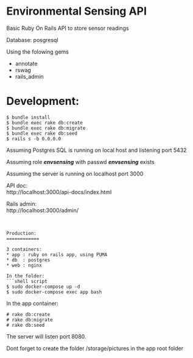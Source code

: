 # Environmental Sensing  API

Basic Ruby On Rails API to store sensor readings

Database: posgresql

Using the folowing gems
- annotate
- rswag
- rails_admin


Development:
============
``` shell script
$ bundle install
$ bundle exec rake db:create
$ bundle exec rake db:migrate
$ bundle exec rake db:seed
$ rails s -b 0.0.0.0
```

Assuming Postgres SQL is running on local host and listening port 5432

Assuming role **_envsensing_** with passwd **_envsensing_** exists
              
              
Assuming the server is running on localhost port 3000

API doc: 
<br> http://localhost:3000/api-docs/index.html

Rails admin: 
<br>http://localhost:3000/admin/
<br></br>
```

Production:
============

3 containers:
* app : ruby on rails app, using PUMA
* db  : postgres
* web : nginx

In the folder:
```shell script
$ sudo docker-compose up -d
$ sudo docker-compose exec app bash
```

In the app container:
```shell script
# rake db:create
# rake db:migrate
# rake db:seed
```

The server will listen port 8080.

Dont forget to create the folder /storage/pictures in the app root folder